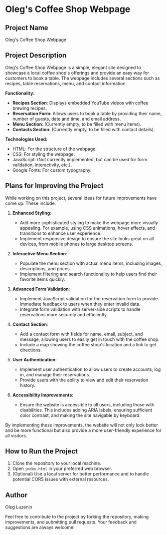 # Oleg's Coffee Shop Webpage

## Project Name

Oleg's Coffee Shop Webpage

## Project Description

Oleg's Coffee Shop Webpage is a simple, elegant site designed to showcase a local coffee shop's offerings and provide an easy way for customers to book a table. The webpage includes several sections such as recipes, table reservations, menu, and contact information.

**Functionality:**

- **Recipes Section**: Displays embedded YouTube videos with coffee brewing recipes.
- **Reservation Form**: Allows users to book a table by providing their name, number of guests, date and time, and email address.
- **Menu Section**: (Currently empty, to be filled with menu items).
- **Contacts Section**: (Currently empty, to be filled with contact details).

**Technologies Used:**

- HTML: For the structure of the webpage.
- CSS: For styling the webpage.
- JavaScript: (Not currently implemented, but can be used for form validation, interactivity, etc.).
- Google Fonts: For custom typography.

## Plans for Improving the Project

While working on this project, several ideas for future improvements have come up. These include:

1. **Enhanced Styling**:

   - Add more sophisticated styling to make the webpage more visually appealing. For example, using CSS animations, hover effects, and transitions to enhance user experience.
   - Implement responsive design to ensure the site looks great on all devices, from mobile phones to large desktop screens.

2. **Interactive Menu Section**:

   - Populate the menu section with actual menu items, including images, descriptions, and prices.
   - Implement filtering and search functionality to help users find their favorite items quickly.

3. **Advanced Form Validation**:

   - Implement JavaScript validation for the reservation form to provide immediate feedback to users when they enter invalid data.
   - Integrate form validation with server-side scripts to handle reservations more securely and efficiently.

4. **Contact Section**:

   - Add a contact form with fields for name, email, subject, and message, allowing users to easily get in touch with the coffee shop.
   - Include a map showing the coffee shop's location and a link to get directions.

5. **User Authentication**:

   - Implement user authentication to allow users to create accounts, log in, and manage their reservations.
   - Provide users with the ability to view and edit their reservation history.

6. **Accessibility Improvements**:
   - Ensure the website is accessible to all users, including those with disabilities. This includes adding ARIA labels, ensuring sufficient color contrast, and making the site navigable by keyboard.

By implementing these improvements, the website will not only look better and be more functional but also provide a more user-friendly experience for all visitors.

## How to Run the Project

1. Clone the repository to your local machine.
2. Open `index.html` in your preferred web browser.
3. (Optional) Use a local server for better performance and to handle potential CORS issues with external resources.

## Author

Oleg Luzenin

Feel free to contribute to the project by forking the repository, making improvements, and submitting pull requests. Your feedback and suggestions are always welcome!
